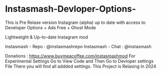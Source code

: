 # Instasmash-Devloper-Options-
This is Pre Relase version 
Instagram (alpha) up to date with access to Developer Options + Ads Free + Ghost Mode

Lightweight & Up-to-date Instagram mod

Instasmash - Repo : @instasmashrepo
Instasmash - Chat : @instasmash

Donations : https://www.buymeacoffee.com/instasmashmod
For Experimental Settings Go to View Code and Then  Go to Devloper settings File There you will find all addded settings.
This Project is Relasing In 2024
